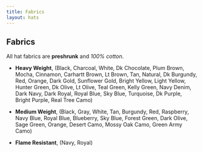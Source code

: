 ```yaml
---
title: Fabrics
layout: hats
---
```


## Fabrics

All hat fabrics are **preshrunk** and *100% cotton*.

* **Heavy Weight**, (Black, Charcoal, White, Dk Chocolate, Plum Brown, Mocha, Cinnamon, Carhartt Brown, Lt Brown, Tan, Natural, Dk Burgundy, Red, Orange, Dark Gold, Sunflower Gold, Bright Yellow, Light Yellow, Hunter Green, Dk Olive, Lt Olive, Teal Green, Kelly Green, Navy Denim, Dark Navy, Dark Royal, Royal Blue, Sky Blue, Turquoise, Dk Purple, Bright Purple, Real Tree Camo)

* **Medium Weight**, (Black, Gray, White, Tan,
Burgundy, Red, Raspberry, Navy Blue, Royal Blue, Blueberry, Sky Blue, Forest Green, Dark Olive, Sage Green, Orange, Desert Camo, Mossy Oak Camo, Green Army Camo)

* **Flame Resistant**, (Navy, Royal)

